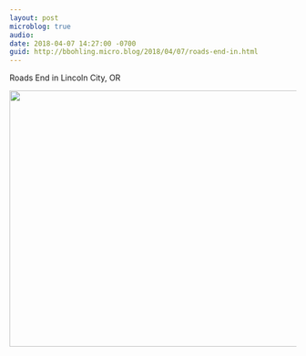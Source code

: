 ```yaml
---
layout: post
microblog: true
audio: 
date: 2018-04-07 14:27:00 -0700
guid: http://bbohling.micro.blog/2018/04/07/roads-end-in.html
---
```

Roads End in Lincoln City, OR

<img src="http://micro.brandonbohling.com/uploads/2018/3ebc662c72.jpg" width="600" height="449" />
